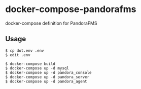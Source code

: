 # docker-compose-pandorafms

docker-compose definition for PandoraFMS

## Usage

```console
$ cp dot.env .env
$ edit .env
```

```console
$ docker-compose build
$ docker-compose up -d mysql
$ docker-compose up -d pandora_console
$ docker-compose up -d pandora_server
$ docker-compose up -d pandora_agent
```
